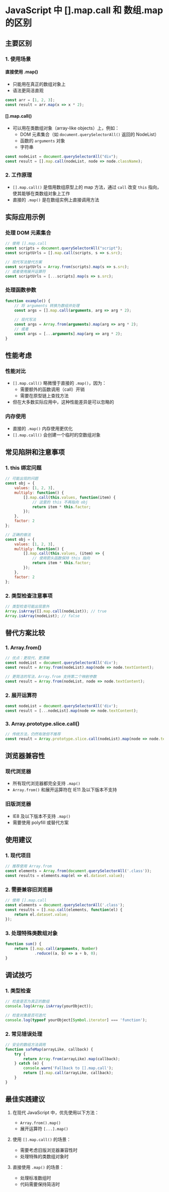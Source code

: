 # JavaScript 中 [].map.call 和 数组.map 的区别

## 主要区别

### 1. 使用场景

#### 直接使用 .map()
- 只能用在真正的数组对象上
- 语法更简洁直观
```javascript
const arr = [1, 2, 3];
const result = arr.map(x => x * 2);
```

#### [].map.call()
- 可以用在类数组对象（array-like objects）上，例如：
  - DOM 元素集合（如 `document.querySelectorAll()` 返回的 NodeList）
  - 函数的 `arguments` 对象
  - 字符串
```javascript
const nodeList = document.querySelectorAll("div");
const result = [].map.call(nodeList, node => node.className);
```

### 2. 工作原理
- `[].map.call()` 是借用数组原型上的 map 方法，通过 `call` 改变 `this` 指向，使其能够在类数组对象上工作
- 直接的 `.map()` 是在数组实例上直接调用方法

## 实际应用示例

### 处理 DOM 元素集合
```javascript
// 使用 [].map.call
const scripts = document.querySelectorAll("script");
const scriptUrls = [].map.call(scripts, s => s.src);

// 现代写法替代方案
const scriptUrls = Array.from(scripts).map(s => s.src);
// 或者使用展开运算符
const scriptUrls = [...scripts].map(s => s.src);
```

### 处理函数参数
```javascript
function example() {
    // 将 arguments 转换为数组并处理
    const args = [].map.call(arguments, arg => arg * 2);
    
    // 现代写法
    const args = Array.from(arguments).map(arg => arg * 2);
    // 或者
    const args = [...arguments].map(arg => arg * 2);
}
```

## 性能考虑

### 性能对比
- `[].map.call()` 略微慢于直接的 `.map()`，因为：
  - 需要额外的函数调用（call）开销
  - 需要在原型链上查找方法
- 但在大多数实际应用中，这种性能差异是可以忽略的

### 内存使用
- 直接的 `.map()` 内存使用更优化
- `[].map.call()` 会创建一个临时的空数组对象

## 常见陷阱和注意事项

### 1. this 绑定问题
```javascript
// 可能出现的问题
const obj = {
    values: [1, 2, 3],
    multiply: function() {
        [].map.call(this.values, function(item) {
            // 这里的 this 不再指向 obj
            return item * this.factor;
        });
    },
    factor: 2
};

// 正确的做法
const obj = {
    values: [1, 2, 3],
    multiply: function() {
        [].map.call(this.values, (item) => {
            // 使用箭头函数保持 this 指向
            return item * this.factor;
        });
    },
    factor: 2
};
```

### 2. 类型检查注意事项
```javascript
// 类型检查可能出现意外
Array.isArray([].map.call(nodeList)); // true
Array.isArray(nodeList); // false
```

## 替代方案比较

### 1. Array.from()
```javascript
// 优点：更现代、更清晰
const nodeList = document.querySelectorAll('div');
const result = Array.from(nodeList).map(node => node.textContent);

// 更简洁的写法，Array.from 支持第二个映射参数
const result = Array.from(nodeList, node => node.textContent);
```

### 2. 展开运算符
```javascript
const nodeList = document.querySelectorAll('div');
const result = [...nodeList].map(node => node.textContent);
```

### 3. Array.prototype.slice.call()
```javascript
// 传统方法，仍然有效但不推荐
const result = Array.prototype.slice.call(nodeList).map(node => node.textContent);
```

## 浏览器兼容性

### 现代浏览器
- 所有现代浏览器都完全支持 `.map()`
- `Array.from()` 和展开运算符在 IE11 及以下版本不支持

### 旧版浏览器
- IE8 及以下版本不支持 `.map()`
- 需要使用 polyfill 或替代方案

## 使用建议

### 1. 现代项目
```javascript
// 推荐使用 Array.from
const elements = Array.from(document.querySelectorAll('.class'));
const results = elements.map(el => el.dataset.value);
```

### 2. 需要兼容旧浏览器
```javascript
// 使用 [].map.call
const elements = document.querySelectorAll('.class');
const results = [].map.call(elements, function(el) {
    return el.dataset.value;
});
```

### 3. 处理特殊类数组对象
```javascript
function sum() {
    return [].map.call(arguments, Number)
             .reduce((a, b) => a + b, 0);
}
```

## 调试技巧

### 1. 类型检查
```javascript
// 检查是否为真正的数组
console.log(Array.isArray(yourObject));

// 检查对象是否可迭代
console.log(typeof yourObject[Symbol.iterator] === 'function');
```

### 2. 常见错误处理
```javascript
// 安全的数组方法调用
function safeMap(arrayLike, callback) {
    try {
        return Array.from(arrayLike).map(callback);
    } catch (e) {
        console.warn('Fallback to [].map.call');
        return [].map.call(arrayLike, callback);
    }
}
```

## 最佳实践建议

1. 在现代 JavaScript 中，优先使用以下方法：
   - `Array.from().map()`
   - 展开运算符 `[...].map()`

2. 使用 `[].map.call()` 的场景：
   - 需要考虑旧版浏览器兼容性时
   - 处理特殊的类数组对象时

3. 直接使用 `.map()` 的场景：
   - 处理标准数组时
   - 代码需要保持简洁时
